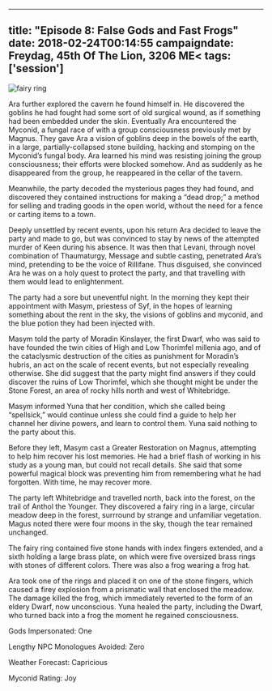 
---
title: "Episode 8: False Gods and Fast Frogs"
date: 2018-02-24T00:14:55
campaigndate: Freydag, 45th Of The Lion, 3206 ME<
tags: ['session']
---
![fairy ring](/static/fairy_ring.jpg)

Ara further explored the cavern he found himself in. He discovered the goblins he had fought had some sort of old surgical wound, as if something had been embedded under the skin. Eventually Ara encountered the Myconid, a fungal race of  with a group consciousness previously met by Magnus. They gave Ara a vision of goblins deep in the bowels of the earth, in a large, partially-collapsed stone building, hacking and stomping on the Myconid’s fungal body. Ara learned his mind was resisting joining the group consciousness; their efforts were blocked somehow. And as suddenly as he disappeared from the group, he reappeared in the cellar of the tavern.

Meanwhile, the party decoded the mysterious pages they had found, and discovered they contained instructions for making a “dead drop;” a method for selling and trading goods in the open world, without the need for a fence or carting items to a town.

Deeply unsettled by recent events, upon his return Ara decided to leave the party and made to go, but was convinced to stay by news of the attempted murder of Keen during his absence. It was then that Levani, through novel combination of Thaumaturgy, Message and subtle casting, penetrated Ara’s mind, pretending to be the voice of Rillifane. Thus disguised, she convinced Ara he was on a holy quest to protect the party, and that travelling with them would lead to enlightenment.

The party had a sore but uneventful night. In the morning they kept their appointment with Masym, priestess of Syf, in the hopes of learning something about the rent in the sky, the visions of goblins and myconid, and the blue potion they had been injected with.

Masym told the party of Moradin Kinslayer, the first Dwarf, who was said to have founded the twin cities of High and Low Thorimfel  millenia ago, and of the cataclysmic destruction of the cities as punishment for Moradin’s hubris, an act on the scale of recent events, but not especially revealing otherwise. She did suggest that the party might find answers if they could discover the ruins of Low Thorimfel, which she thought might be under the Stone Forest, an area of rocky hills north and west of Whitebridge.

Masym informed Yuna that her condition, which she called being “spellsick,” would continue unless she could find a guide to help her channel her divine powers, and learn to control them. Yuna said nothing to the party about this.

Before they left, Masym cast a Greater Restoration on Magnus, attempting to help him recover his lost memories. He had a brief flash of working in his study as a young man, but could not recall details. She said that some powerful magical block was preventing him from remembering what he had forgotten. With time, he may recover more.

The party left Whitebridge and travelled north, back into the forest, on the trail of Anthol the Younger. They discovered a fairy ring in a large, circular meadow deep in the forest, surrround by strange and unfamiliar vegetation. Magus noted there were four moons in the sky, though the tear remained unchanged.

The fairy ring contained five stone hands with index fingers extended, and a sixth holding a large brass plate, on which were five oversized brass rings with stones of different colors. There was also a frog wearing a frog hat.

Ara took one of the rings and placed it on one of the stone fingers, which caused a firey explosion from a prismatic wall that enclosed the meadow. The damage killed the frog, which immediately reverted to the form of an eldery Dwarf, now unconscious. Yuna healed the party, including the Dwarf, who turned back into a frog the moment he regained consciousness.

Gods Impersonated: One

Lengthy NPC Monologues Avoided: Zero

Weather Forecast: Capricious

Myconid Rating: Joy



